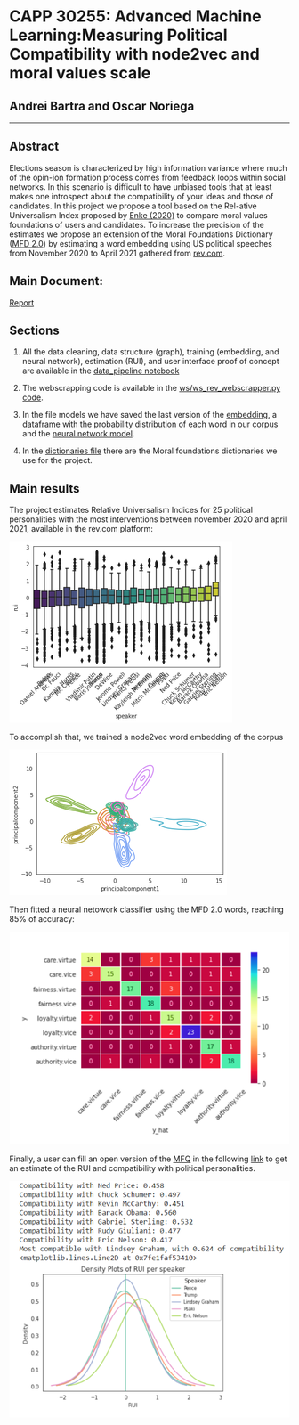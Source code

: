 # CAPP 30255: Advanced Machine Learning:Measuring Political Compatibility with node2vec and moral values scale

## Andrei Bartra and Oscar Noriega
--------

## Abstract 

Elections season is characterized by high information variance where much of the opin-ion formation process comes from feedback loops within social networks. In this scenario is difficult to have unbiased tools that at least makes one introspect about the compatibility of your ideas and those of candidates. In this project we propose a tool based on the Rel-ative Universalism Index proposed by [Enke (2020)](https://benjamin-enke.com/pdf/Values_voting.pdf) to compare moral values foundations of users and candidates. To increase the precision of the estimates we propose an extension of the Moral Foundations Dictionary ([MFD 2.0](https://osf.io/ezn37/)) by estimating a word embedding using US political speeches from November 2020 to April 2021 gathered from [rev.com](https://www.rev.com/blog/transcript-category/political-transcripts/page/109).

## Main Document:

[Report](AML_Project_Report.pdf)

## Sections

1. All the data cleaning, data structure (graph), training (embedding, and neural network), estimation (RUI), and user interface proof of concept are available in the [data_pipeline notebook](data_pipeline.ipynb)

2. The webscrapping code is available in the [ws/ws_rev_webscrapper.py code](ws/ws_rev_scrapper.py).

3. In the file models we have saved the last version of the [embedding](models/model.model), a [dataframe](models/tagger.csv) with the probability distribution of each word in our corpus and the [neural network model](models/tagger.model).

4. In the [dictionaries file](/dictionaries) there are the Moral foundations dictionaries we use for the project.

## Main results

The project estimates Relative Universalism Indices  for 25 political personalities with the most interventions between november 2020 and april 2021, available in the rev.com platform:

![speakers](speakers.png)

To accomplish that, we trained a node2vec word embedding of the corpus

![embedding](kde_embed1.png)

Then fitted a neural netowork classifier using the MFD 2.0 words, reaching 85% of accuracy:

![confusion](conf_matrix.png)

Finally, a user can fill an open version of the [MFQ](https://moralfoundations.org/wp-content/uploads/files/MFQ30.doc) in the following [link](https://forms.gle/yaBGq9UjkEPmdxim6) to get an estimate of the RUI and compatibility with political personalities.

![user](user_result.PNG)

